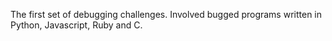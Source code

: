 The first set of debugging challenges. Involved bugged programs written in Python, Javascript, Ruby and C.
